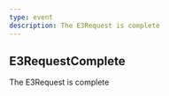 ```yaml
---
type: event
description: The E3Request is complete
---
```

## E3RequestComplete

The E3Request is complete